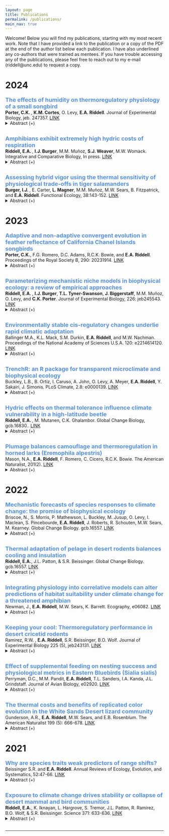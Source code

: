 ```yaml
---
layout: page
title: Publications
permalink: /publications/
main_nav: true
---
```


<p>Welcome! Below you will find my publications, starting with my most recent work. Note that I have provided a link to the publication or a copy of the PDF at the end of the author list below each publication. I have also underlined any co-authors that were trained as mentees. If you have trouble accessing any of the publications, please feel free to reach out to my e-mail (riddell@unc.edu) to request a copy.</p>

<style>
    details {
        margin: 0;
        padding: 0;
    }

    p {
        margin: 0; /* Prevent extra space below paragraphs */
    }

    font {
        display: block; /* Treat font tags as block elements */
        margin: 0;
    }
</style>

<h1 id="Header">2024</h1>

<font size="4" font color="#5691E8"><b>The effects of humidity on thermoregulatory physiology of a small songbird</b></font>
<p><b>Porter, C.K. </b>, <b>K.M. Cortes</b>, O. Levy, <b>E.A. Riddell</b>. Journal of Experimental Biology, jeb. 247357. <a href="https://journals.biologists.com/jeb/article/227/13/jeb247357/359637/The-effects-of-humidity-on-thermoregulatory" target="_blank">LINK</a> </p>
  <details style="margin: 0; padding: 0; margin-bottom: 30px;">
  <summary> Abstract (+)</summary>
  
 Scholander-Irving curves describe the relationship between ambient temperature and metabolic rate and are fundamental to understanding the energetic demands of homeothermy. However, Scholander-Irving curves are typically measured in dry air, which is not representative of the humidity many organisms experience in nature. Consequently, it is unclear (1) whether Scholander-Irving curves (especially below thermoneutrality) are altered by humidity, given the effects of humidity on thermal properties of air, and (2) whether physiological responses associated with Scholander-Irving curves in the lab reflect organismal performance in humid field conditions. We used laboratory experiments and biophysical models to test the effects of humidity on the thermoregulatory physiology of tree swallows (Tachycineta bicolor). We also tested whether physiological responses measured under lab conditions were correlated with field body temperatures and nestling provisioning rates. We found that humidity reduced rates of evaporative water loss but did not have large effects on body temperature or metabolic rate, suggesting that swallows can decouple evaporative cooling, body temperature and metabolic rate. Although the effect of humidity on metabolic rate in the lab was small, our biophysical models indicated that energetic costs of thermoregulation were ∼8% greater in simulations that used metabolic rates from birds in humid compared with dry conditions. Finally, we found mixed evidence that physiological responses measured in the lab under humid or dry conditions were associated with body temperature and nest provisioning rates in the field. Our results help clarify the effect of humidity on endotherm thermoregulation, which may help forecast organismal responses to environmental change.

</details>

<font size="4" font color="#5691E8"><b>Amphibians exhibit extremely high hydric costs of respiration</b></font>
<p><b>Riddell, E.A. </b>, <b>I.J. Burger</b>, M.M. Muñoz, <b>S.J. Weaver</b>, M.W. Womack. Integrative and Comparative Biology, In press. <a href="https://academic.oup.com/icb/article-abstract/64/2/366/7683269?redirectedFrom=fulltext" target="_blank">LINK</a></p>
  <details style="margin: 0; padding: 0; margin-bottom: 30px;">
  <summary> Abstract (+)</summary>
  
 Terrestrial environments pose many challenges to organisms, but perhaps one of the greatest is the need to breathe while maintaining water balance. Breathing air requires thin, moist respiratory surfaces, and thus the conditions necessary for gas exchange are also responsible for high rates of water loss that lead to desiccation. Across the diversity of terrestrial life, water loss acts as a universal cost of gas exchange and thus imposes limits on respiration. Amphibians are known for being vulnerable to rapid desiccation, in part because they rely on thin, permeable skin for cutaneous respiration. Yet, we have a limited understanding of the relationship between water loss and gas exchange within and among amphibian species. In this study, we evaluated the hydric costs of respiration in amphibians using the transpiration ratio, which is defined as the ratio of water loss (mol H2O d−1) to gas uptake (mol O2 d−1). A high ratio suggests greater hydric costs relative to the amount of gas uptake. We compared the transpiration ratio of amphibians with that of other terrestrial organisms to determine whether amphibians had greater hydric costs of gas uptake relative to plants, insects, birds, and mammals. We also evaluated the effects of temperature, humidity, and body mass on the transpiration ratio both within and among amphibian species. We found that hydric costs of respiration in amphibians were two to four orders of magnitude higher than the hydric costs of plants, insects, birds, and mammals. We also discovered that larger amphibians had lower hydric costs than smaller amphibians, at both the species- and individual-level. Amphibians also reduced the hydric costs of respiration at warm temperatures, potentially reflecting adaptive strategies to avoid dehydration while also meeting the demands of higher metabolic rates. Our results suggest that cutaneous respiration is an inefficient mode of respiration that produces the highest hydric costs of respiration yet to be measured in terrestrial plants and animals. Yet, amphibians largely avoid these costs by selecting aquatic or moist environments, which may facilitate more independent evolution of water loss and gas exchange.

</details>

<font size="4" font color="#5691E8"><b>Assessing hybrid vigor using the thermal sensitivity of physiological trade-offs in tiger salamanders</b></font>
<p><b>Burger, I.J. </b>, E. Carter, <b>L. Magner</b>, M.M. Muñoz, M.W. Sears, B. Fitzpatrick, and <b>E.A. Riddell</b>. Functional Ecology, 38:143-152. <a href="https://besjournals.onlinelibrary.wiley.com/doi/full/10.1111/1365-2435.14463" target="_blank">LINK</a></p>
  <details style="margin: 0; padding: 0; margin-bottom: 30px;">
  <summary> Abstract (+)</summary>
  
 Hybridization between species affects biodiversity and population sustainability in numerous ways, many of which depend on the fitness of the hybrid relative to the parental species. Hybrids can exhibit fitter phenotypes compared to the parental lineages, and this ‘hybrid vigour’ can then lead to the extinction of one or both parental lines. In this study, we analysed the relationship between water loss and gas exchange to compare physiological performance among three tiger salamander genotypes—the native California tiger salamander (CTS), the invasive barred tiger salamanders (BTS) and CTS × BTS hybrids across multiple temperatures (13.5°C, 20.5°C and 23.5°C). We developed a new index of performance, the water-gas exchange ratio (WGER), which we define as the ratio of gas exchange to evaporative water loss (μL VO2/μL H2O). The ratio describes the ability of an organism to support energetically costly activities with high levels of gas exchange while simultaneously limiting water loss to lower desiccation risk. We used flow through respirometry to measure the thermal sensitivity of metabolic rate and resistance to water loss of each salamander genotype to compare indices of physiological performance. We found that temperature had a significant effect on metabolic rate and resistance to water loss, with both traits increasing as temperatures warmed. Across genotypes, we found that hybrids have a higher WGER than the native CTS, owing to a higher metabolic rate despite having a lower resistance to water loss. These results provide a greater insight into the physiological mechanisms driving hybrid vigour and offer a potential explanation for the rapid spread of salamander hybrids. More broadly, our introduction of the WGER may allow for species- or lineage-wide comparisons of physiological performance across changing environmental conditions, highlighting the insight that can be gleaned from multitrait analysis of organism performance.

</details>


<h1 id="Header">2023</h1>

<font size="4" font color="#5691E8"><b>Adaptive and non-adaptive convergent evolution in feather reflectance of California Chanel Islands songbirds</b></font>
<p><b>Porter, C.K.</b>, F.G. Romero, D.C. Adams, R.C.K. Bowie, and <b>E.A. Riddell</b>. Proceedings of the Royal Society B, 290: 20231914. <a href="https://royalsocietypublishing.org/doi/10.1098/rspb.2023.1914" target="_blank">LINK</a> </p>
  <details style="margin: 0; padding: 0; margin-bottom: 30px;">
  <summary> Abstract (+)</summary>
  
 Convergent evolution is widely regarded as a signature of adaptation. However, testing the adaptive consequences of convergent phenotypes is challenging, making it difficult to exclude non-adaptive explanations for convergence. Here, we combined feather reflectance spectra and phenotypic trajectory analyses with visual and thermoregulatory modelling to test the adaptive significance of dark plumage in songbirds of the California Channel Islands. By evolving dark dorsal plumage, island birds are generally less conspicuous to visual-hunting raptors in the island environment than mainland birds. Dark dorsal plumage also reduces the energetic demands associated with maintaining homeothermy in the cool island climate. We also found an unexpected pattern of convergence, wherein the most divergent island populations evolved greater reflectance of near-infrared radiation. However, our heat flux models indicate that elevated near-infrared reflectance is not adaptive. Analysis of feather microstructure suggests that mainland-island differences are related to coloration of feather barbs and barbules rather than their structure. Our results indicate that adaptive and non-adaptive mechanisms interact to drive plumage evolution in this system. This study sheds light on the mechanisms driving the association between dark colour and wet, cold environments across the tree of life, especially in island birds.

</details>

<font size="4" font color="#5691E8"><b>Parameterizing mechanistic niche models in biophysical ecology: a review of empirical approaches</b></font>
<p><b>Riddell, E.A. </b>, <b>I.J. Burger</b>, <b>T.L. Tyner-Swanson</b>, <b>J. Biggerstaff</b>, M.M. Muñoz, O. Levy, and <b>C.K. Porter</b>. Journal of Experimental Biology, 226: jeb245543. <a href="https://journals.biologists.com/jeb/article/226/22/jeb245543/334656/Parameterizing-mechanistic-niche-models-in" target="_blank">LINK</a> </p>
  <details style="margin: 0; padding: 0; margin-bottom: 30px;">
  <summary> Abstract (+)</summary>
  
 Mechanistic niche models are computational tools developed using biophysical principles to address grand challenges in ecology and evolution, such as the mechanisms that shape the fundamental niche and the adaptive significance of traits. Here, we review the empirical basis of mechanistic niche models in biophysical ecology, which are used to answer a broad array of questions in ecology, evolution and global change biology. We describe the experiments and observations that are frequently used to parameterize these models and how these empirical data are then incorporated into mechanistic niche models to predict performance, growth, survival and reproduction. We focus on the physiological, behavioral and morphological traits that are frequently measured and then integrated into these models. We also review the empirical approaches used to incorporate evolutionary processes, phenotypic plasticity and biotic interactions. We discuss the importance of validation experiments and observations in verifying underlying assumptions and complex processes. Despite the reliance of mechanistic niche models on biophysical theory, empirical data have and will continue to play an essential role in their development and implementation.

</details>

<font size="4" font color="#5691E8"><b>Environmentally stable cis-regulatory changes underlie rapid climatic adaptation</b></font>
<p>Ballinger M.A., K.L. Mack, S.M. Durkin, <b>E.A. Riddell</b>, and M.W. Nachman. Proceedings of the National Academy of Sciences U.S.A. 120: e2214614120. <a href="https://www.pnas.org/doi/10.1073/pnas.2214614120" target="_blank">LINK</a> </p>
  <details style="margin: 0; padding: 0; margin-bottom: 30px;">
  <summary> Abstract (+)</summary>
  
 Changes in gene expression are thought to play a major role in adaptive evolution. While it is known that gene expression is highly sensitive to the environment, very few studies have determined the influence of genetic and environmental effects on adaptive gene expression differences in natural populations. Here, we utilize allele-specific expression to characterize cis and trans gene regulatory divergence in temperate and tropical house mice in two metabolic tissues under two thermal conditions. First, we show that gene expression divergence is pervasive between populations and across thermal conditions, with roughly 5 to 10% of genes exhibiting genotype-by-environment interactions. Second, we found that most expression divergence was due to cis-regulatory changes that were stable across temperatures. In contrast, patterns of expression plasticity were largely attributable to trans-effects, which showed greater sensitivity to temperature. Nonetheless, we found a small subset of temperature-dependent cis-regulatory changes, thereby identifying loci underlying expression plasticity. Finally, we performed scans for selection in wild house mice to identify genomic signatures of rapid adaptation. Genomic outliers were enriched in genes with evidence for cis-regulatory divergence. Notably, these genes were associated with phenotypes that affected body weight and metabolism, suggesting that cis-regulatory changes are a possible mechanism for adaptive body size evolution between populations. Our results show that gene expression plasticity, largely controlled in trans, may facilitate the colonization of new environments, but that evolved changes in gene expression are largely controlled in cis, illustrating the genetic and nongenetic mechanisms underlying the establishment of populations in new environments.

</details>

<font size="4" font color="#5691E8"><b>TrenchR: an R package for transparent microclimate and biophysical ecology</b></font>
<p>Buckley, L.B., B. Ortiz, I. Caruso, A. John, O. Levy, A. Meyer, <b>E.A. Riddell</b>, Y. Sakairi, J. Simonis. PLoS Climate, 2.8: e0000139. <a href="https://journals.plos.org/climate/article?id=10.1371/journal.pclm.0000139" target="_blank">LINK</a> </p>
  <details style="margin: 0; padding: 0; margin-bottom: 30px;">
  <summary> Abstract (+)</summary>
  
 Much understanding of organismal responses to climate change and variability relies on the assumption that body temperatures are equal to temporally averaged air temperatures high above the ground. However, most organisms experience microclimates near the ground and acute exposure to solar and thermal radiation and thermal extremes can substantially elevate or depress their body temperatures. We introduce the TrenchR package, which aids in Translating Environmental Change into organismal responses. The package includes microclimate models to vertically scale weather station data to organismal heights. Additional functions model and temporally partition air and soil temperatures and solar radiation. TrenchR biophysical modeling tools include both general models for heat flows and specific models to predict body temperatures for a variety of ectothermic taxa. We also offer utility functions to aid in estimating the organismal and environmental parameters needed for biophysical ecology. TrenchR focuses on simple and modular functions so users can create transparent and flexible models for biophysical applications. The package aims to introduce and enable microclimate and biophysical modeling to improve ecological and evolutionary forecasting. We further this aim through a series of educational modules that introduce the field of biophysical ecology.

</details>

<font size="4" font color="#5691E8"><b>Hydric effects on thermal tolerance influence climate vulnerability in a high-latitude beetle</b></font>
<p><b>Riddell, E.A. </b>, M. Mutanen, C.K. Ghalambor. Global Change Biology, gcb.16830.. <a href="https://onlinelibrary.wiley.com/doi/full/10.1111/gcb.16830" target="_blank">LINK</a> </p>
  <details style="margin: 0; padding: 0; margin-bottom: 30px;">
  <summary> Abstract (+)</summary>
  
 Species' thermal tolerances are used to estimate climate vulnerability, but few studies consider the role of the hydric environment in shaping thermal tolerances. As environments become hotter and drier, organisms often respond by limiting water loss to lower the risk of desiccation; however, reducing water loss may produce trade-offs that lower thermal tolerances if respiration becomes inhibited. Here, we measured the sensitivity of water loss rate and critical thermal maximum (CTmax) to precipitation in nature and laboratory experiments that exposed click beetles (Coleoptera: Elateridae) to acute- and long-term humidity treatments. We also took advantage of their unique clicking behavior to characterize subcritical thermal tolerances. We found higher water loss rates in the dry acclimation treatment compared to the humid, and water loss rates were 3.2-fold higher for individuals that had experienced a recent precipitation event compared to individuals that had not. Acute humidity treatments did not affect CTmax, but precipitation indirectly affected CTmax through its effect on water loss rates. Contrary to our prediction, we found that CTmax was negatively associated with water loss rate, such that individuals with high water loss rate exhibited a lower CTmax. We then incorporated the observed variation of CTmax into a mechanistic niche model that coupled leaf and click beetle temperatures to predict climate vulnerability. The simulations indicated that indices of climate vulnerability can be sensitive to the effects of water loss physiology on thermal tolerances; moreover, exposure to temperatures above subcritical thermal thresholds is expected to increase by as much as 3.3-fold under future warming scenarios. The correlation between water loss rate and CTmax identifies the need to study thermal tolerances from a “whole-organism” perspective that considers relationships between physiological traits, and the population-level variation in CTmax driven by water loss rate complicates using this metric as a straightforward proxy of climate vulnerability.

</details>

<font size="4" font color="#5691E8"><b>Plumage balances camouflage and thermoregulation in horned larks (Eremophila alpestris)</b></font>
<p>Mason, N.A., <b>E.A. Riddell</b>, F. Romero, C. Cicero, R.C.K. Bowie. The American Naturalist, 201(2). <a href="https://www.journals.uchicago.edu/doi/abs/10.1086/722560?journalCode=an" target="_blank">LINK</a> </p>
  <details style="margin: 0; padding: 0; margin-bottom: 30px;">
  <summary> Abstract (+)</summary>
  
 Animal coloration serves many biological functions and must therefore balance potentially competing selective pressures. For example, many animals have camouflage in which coloration matches the visual background that predators scan for prey. However, different colors reflect different amounts of solar radiation and may therefore have thermoregulatory implications as well. In this study, we examined geographic variation in dorsal patterning, coloration, and solar reflectance among horned larks (Eremophila alpestris) of the western United States. We found that plumage brightness was positively associated with soil granularity, aridity, and temperature. Plumage redness—both in terms of saturation (i.e., chroma) and hue—was positively associated with soil redness and temperature, while plumage patterning was positively associated with soil granularity. Together, these plumage-environment associations support both background matching and Gloger’s rule, a widespread ecogeographic pattern in animal coloration. We also constructed thermoregulatory models that estimated cooling benefits provided by solar reflectance profiles of the dorsal plumage of each specimen based on the collection site. We found increased cooling benefits in hotter, more arid environments. Finally, cooling benefits were positively associated with residual brightness, such that individuals that were brighter than expected based on environmental conditions also had higher cooling benefits, suggesting a trade-off between camouflage and thermoregulation. Together, these data suggest that natural selection has balanced camouflage and thermoregulation in horned larks, and they illustrate how multiple competing evolutionary pressures may interact to shape geographic variation in adaptive phenotypes.

</details>

<h1 id="Header">2022</h1>

<font size="4" font color="#5691E8"><b>Mechanistic forecasts of species responses to climate change: the promise of biophysical ecology</b></font>
<p>Briscoe, N., S. Morris, P. Mathewson, L. Buckley, M. Jusup, O. Levy, I. Maclean, S. Pincebourde, <b>E.A. Riddell</b>, J. Roberts, R. Schouten, M.W. Sears, M. Kearney. Global Change Biology. gcb.16557. <a href="https://onlinelibrary.wiley.com/doi/10.1111/gcb.16557" target="_blank">LINK</a> </p>
  <details style="margin: 0; padding: 0; margin-bottom: 30px;">
  <summary> Abstract (+)</summary>
  
 A core challenge in global change biology is to predict how species will respond to future environmental change and to manage these responses. To make such predictions and management actions robust to novel futures, we need to accurately characterize how organisms experience their environments and the biological mechanisms by which they respond. All organisms are thermodynamically connected to their environments through the exchange of heat and water at fine spatial and temporal scales and this exchange can be captured with biophysical models. Although mechanistic models based on biophysical ecology have a long history of development and application, their use in global change biology remains limited despite their enormous promise and increasingly accessible software. We contend that greater understanding and training in the theory and methods of biophysical ecology is vital to expand their application. Our review shows how biophysical models can be implemented to understand and predict climate change impacts on species' behavior, phenology, survival, distribution, and abundance. It also illustrates the types of outputs that can be generated, and the data inputs required for different implementations. Examples range from simple calculations of body temperature at a particular site and time, to more complex analyses of species' distribution limits based on projected energy and water balances, accounting for behavior and phenology. We outline challenges that currently limit the widespread application of biophysical models relating to data availability, training, and the lack of common software ecosystems. We also discuss progress and future developments that could allow these models to be applied to many species across large spatial extents and timeframes. Finally, we highlight how biophysical models are uniquely suited to solve global change biology problems that involve predicting and interpreting responses to environmental variability and extremes, multiple or shifting constraints, and novel abiotic or biotic environments.

</details>

<font size="4" font color="#5691E8"><b>Thermal adaptation of pelage in desert rodents balances cooling and insulation</b></font>
<p><b>Riddell, E.A.</b>, J.L. Patton, & S.R. Beissinger. Global Change Biology. gcb.16557. <a href="https://onlinelibrary.wiley.com/doi/full/10.1111/evo.14643" target="_blank">LINK</a> </p>
  <details style="margin: 0; padding: 0; margin-bottom: 30px;">
  <summary> Abstract (+)</summary>
  
 Phenotypic convergence across distantly related taxa can be driven by similar selective pressures from the environment or intrinsic constraints. The roles of these processes on physiological strategies, such as homeothermy, are poorly understood. We studied the evolution of thermal properties of mammalian pelage in a diverse community of rodents inhabiting the Mojave Desert, USA. We used a heat flux device to measure the thermal insulation of museum specimens and determined whether thermal properties were associated with habitat preferences while assessing phylogenetic dependence. Species that prefer arid habitats exhibited lower conductivity and thinner pelage relative to species with other habitat preferences. Despite being thinner, the pelage of arid species exhibited comparable insulation to the pelage of the other species due to its lower conductivity. Thus, arid species have insulative pelage while simultaneously benefitting from thin pelage that promotes convective cooling. We found no evidence of intrinsic constraints or phylogenetic dependence, indicating pelage readily evolves to environmental pressures. Thermoregulatory simulations demonstrated that arid specialists reduced energetic costs required for homeothermy by 14.5% by evolving lower conductivity, providing support for adaptive evolution of pelage. Our study indicates that selection for lower energetic requirements of homeothermy has shaped evolution of pelage thermal properties.

</details>

<font size="4" font color="#5691E8"><b>Integrating physiology into correlative models can alter predictions of habitat suitability under climate change for a threatened amphibian</b></font>
<p>Newman, J., <b>E.A. Riddell</b>, M.W. Sears, K. Barrett. Ecography, e06082. <a href="https://nsojournals.onlinelibrary.wiley.com/doi/10.1111/ecog.06082" target="_blank">LINK</a> </p>
  <details style="margin: 0; padding: 0; margin-bottom: 30px;">
  <summary> Abstract (+)</summary>
  
 Rapid global change has increased interest in developing ways to identify suitable refugia for species of conservation concern. Correlative and mechanistic species distribution models (SDMs) represent two approaches to generate spatially-explicit estimates of climate vulnerability. Correlative SDMs generate distributions using statistical associations between environmental variables and species presence data. In contrast, mechanistic SDMs use physiological traits and tolerances to identify areas that meet the conditions required for growth, survival and reproduction. Correlative approaches assume modeled environmental variables influence species distributions directly or indirectly; however, the mechanisms underlying these associations are rarely verified empirically. We compared habitat suitability predictions between a correlative-only SDM, a mechanistic SDM and a correlative framework that incorporated mechanistic layers (‘hybrid models'). Our comparison focused on green salamanders Aneides aeneus, a priority amphibian threatened by climate change throughout their disjunct range. We developed mechanistic SDMs using experiments to measure the thermal sensitivity of resistance to water loss (ri) and metabolism. Under current climate conditions, correlative-only, hybrid and mechanistic SDMs predicted similar overlap in habitat suitability; however, mechanistic SDMs predicted habitat suitability to extend into regions without green salamanders but known to harbor many lungless salamanders. Under future warming scenarios, habitat suitability depended on climate scenario and SDM type. Correlative and hybrid models predicted a 42% reduction or 260% increase in area considered to be suitable depending on the climate scenario. In mechanistic SDMs, energetically suitable habitat declined with both climate scenarios and was driven by the thermal sensitivity of ri. Our study indicates that correlative-only and hybrid approaches produce similar predictions of habitat suitability; however, discrepancies can arise for species that do not occupy their entire fundamental niche, which may hold consequences of conservation planning of threatened species.

</details>

<font size="4" font color="#5691E8"><b>​Keeping your cool: Thermoregulatory performance in desert cricetid rodents</b></font>
<p>Ramirez, R.W. , <b>E.A. Riddell</b>, S.R. Beissinger, B.O. Wolf. Journal of Experimental Biology 225 (5), jeb243131. <a href="https://journals.biologists.com/jeb/article/225/5/jeb243131/274628/Keeping-your-cool-thermoregulatory-performance-and" target="_blank">LINK</a> </p>
  <details style="margin: 0; padding: 0; margin-bottom: 30px;">
  <summary> Abstract (+)</summary>
  
 Small mammals in hot deserts often avoid heat via nocturnality and fossoriality, and are thought to have a limited capacity to dissipate heat using evaporative cooling. Research to date has focused on thermoregulatory responses to air temperatures (Ta) below body temperature (Tb). Consequently, the thermoregulatory performance of small mammals exposed to high Ta is poorly understood, particularly responses across geographic and seasonal scales. We quantified the seasonal thermoregulatory performance of four cricetid rodents (Neotoma albigula, Neotoma lepida, Peromyscus eremicus, Peromyscus crinitus) exposed to high Ta, at four sites in the Mojave Desert. We measured metabolism, evaporative water loss and Tb using flow-through respirometry. When exposed to Ta≥Tb, rodents showed steep increases in Tb, copious salivation and limited evaporative heat dissipation. Most individuals were only capable of maintaining Ta–Tb gradients of ∼1°, resulting in heat tolerance limits (HTLs) in the range Ta=43–45°C. All species exhibited a thermoneutral Tb of ∼35–36°C, and Tb increased to maximal levels of ∼43°C. Metabolic rates and rates of evaporative water loss increased steeply in all species as Ta approached Tb. We also observed significant increases in resting metabolism and evaporative water loss from summer to winter at Ta within and above the thermoneutral zone. In contrast, we found few differences in the thermoregulatory performance within species across sites. Our results suggest that cricetid rodents have a limited physiological capacity to cope with environmental temperatures that exceed Tb and that a rapidly warming environment may increasingly constrain their nocturnal activity.

</details>

<font size="4" font color="#5691E8"><b>​Effect of supplemental feeding on nesting success and physiological metrics in Eastern Bluebirds (Sialia sialis)</b></font>
<p>Perryman, D.C., M.M. Pandit, <b>E.A. Riddell</b>, T.L. Sanders, I.A. Kanda, J.L. Grindstaff. Journal of Avian Biology, e02920. <a href="https://nsojournals.onlinelibrary.wiley.com/doi/full/10.1111/jav.02920" target="_blank">LINK</a> </p>
  <details style="margin: 0; padding: 0; margin-bottom: 30px;">
  <summary> Abstract (+)</summary>
  
 Supplemental feeding is a common anthropogenic influence on wildlife which, dependent on natural food availability, can have positive or negative effects on physiological condition. For example, animals may respond negatively to supplemental feeding if the artificial food source increases disease exposure or there may be negative consequences from removal of a supplemental food source. We manipulated supplemental food availability in a wild population of eastern bluebirds Sialia sialis to examine the influence on body mass, physiological metrics and nesting success. Adult and nestling bluebirds were randomly assigned to one of three feeding groups. The first treatment group received mealworm Tenebrio molitor larvae inside nest boxes throughout the breeding attempt, the second treatment group received mealworms from nest completion until nestlings hatched, and the third treatment group received no supplementation. We collected blood samples from adults and nestlings to quantify bacterial killing ability, corticosterone levels and heterophil to lymphocyte ratios. As measures of nesting success, we quantified hatching success and fledging success. Supplement group tended to impact nestling mass near fledging; however, neither the physiological metrics nor the nesting success metrics differed significantly among experimental groups. Our results suggest eastern bluebird supplementation is largely neutral with the exception of its removal at the time of hatching, at least when natural food sources are abundant. Bird feeding by hobbyists may attract birds to locations with available nesting sites without demonstrably negative or positive effects, unless practiced inconsistently during breeding.

</details>

<font size="4" font color="#5691E8"><b>The thermal costs and benefits of replicated color evolution in the White Sands Desert lizard community</b></font>
<p>Gunderson, A.R., <b>E.A. Riddell</b>, M.W. Sears, and E.B. Rosenblum. The American Naturalist 199 (5): 666-678. <a href="https://www.journals.uchicago.edu/doi/abs/10.1086/719027?journalCode=an" target="_blank">LINK</a> </p>
  <details style="margin: 0; padding: 0; margin-bottom: 30px;">
  <summary> Abstract (+)</summary>
  
 Traits often contribute to multiple functions, complicating our understanding of the selective pressures that influence trait evolution. In the Chihuahuan Desert, predation is thought to be the primary driver of cryptic light coloration in three White Sands lizard species relative to the darker coloration of populations on adjacent dark soils. However, coloration also influences radiation absorption and thus animal body temperatures. We combined comparative physiological experiments and biophysical models to test for thermal consequences of evolving different color morphs in White Sands across the three species. While light and dark morphs have not evolved different physiological heat limits within species, differences in radiation absorption between morphs lead to body temperature differences that impact relative overheating risk and activity patterns. Moreover, for all three species, an idealized morph that matches the White Sands substrate would have considerably less activity time, by approximately 1 month, than existing light morphs. Overall, there are both benefits and costs to greater substrate matching, the balance of which may prevent the evolution of optimal crypsis. Our work highlights the importance of color in dictating thermal performance and the complexity inherent in understanding the evolution of coloration.

</details>

<h1 id="Header">2021</h1>

<font size="4" font color="#5691E8"><b>Why are species traits weak predictors of range shifts?</b></font>
<p>Beissinger S.R. and <b>E.A. Riddell</b>. Annual Reviews of Ecology, Evolution, and Systematics, 52:47-66. <a href="https://www.annualreviews.org/content/journals/10.1146/annurev-ecolsys-012021-092849" target="_blank">LINK</a> </p>
  <details style="margin: 0; padding: 0; margin-bottom: 30px;">
  <summary> Abstract (+)</summary>
  
 We examine the evidence linking species’ traits to contemporary range shifts and find they are poor predictors of range shifts that have occurred over decades to a century. We then discuss reasons for the poor performance of traits for describing interspecific variation in range shifts from two perspectives: (a) factors associated with species’ traits that degrade range-shift signals stemming from the measures used for species’ traits, traits that are typically not analyzed, and the influence of phylogeny on range-shift potential and (b) issues in quantifying range shifts and relating them to species’ traits due to imperfect detection of species, differences in the responses of altitudinal and latitudinal ranges, and emphasis on testing linear relationships between traits and range shifts instead of nonlinear responses. Improving trait-based approaches requires a recognition that traits within individuals interact in unexpected ways and that different combinations of traits may be functionally equivalent.

</details>

<font size="4" font color="#5691E8"><b>Exposure to climate change drives stability or collapse of desert mammal and bird communities</b></font>
<p><b>Riddell, E.A.</b>, K. Iknayan, L. Hargrove, S. Tremor, J.L. Patton, R. Ramirez, B.O. Wolf, & S.R. Beissinger. Science 371: 633-636. <a href="https://www.science.org/doi/10.1126/science.abd4605" target="_blank">LINK</a> </p>
  <details style="margin: 0; padding: 0; margin-bottom: 30px;">
  <summary> Abstract (+)</summary>
  
 High exposure to warming from climate change is expected to threaten biodiversity by pushing many species toward extinction. Such exposure is often assessed for all taxa at a location from climate projections, yet species have diverse strategies for buffering against temperature extremes. We compared changes in species occupancy and site-level richness of small mammal and bird communities in protected areas of the Mojave Desert using surveys spanning a century. Small mammal communities remained remarkably stable, whereas birds declined markedly in response to warming and drying. Simulations of heat flux identified different exposure to warming for birds and mammals, which we attribute to microhabitat use. Estimates from climate projections are unlikely to accurately reflect species’ exposure without accounting for the effects of microhabitat buffering on heat flux.

</details>


<hr>
